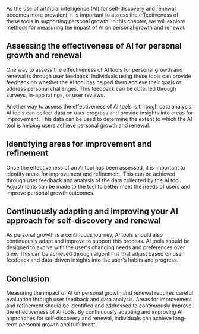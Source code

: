 

As the use of artificial intelligence (AI) for self-discovery and renewal becomes more prevalent, it is important to assess the effectiveness of these tools in supporting personal growth. In this chapter, we will explore methods for measuring the impact of AI on personal growth and renewal.

Assessing the effectiveness of AI for personal growth and renewal
-----------------------------------------------------------------

One way to assess the effectiveness of AI tools for personal growth and renewal is through user feedback. Individuals using these tools can provide feedback on whether the AI tool has helped them achieve their goals or address personal challenges. This feedback can be obtained through surveys, in-app ratings, or user reviews.

Another way to assess the effectiveness of AI tools is through data analysis. AI tools can collect data on user progress and provide insights into areas for improvement. This data can be used to determine the extent to which the AI tool is helping users achieve personal growth and renewal.

Identifying areas for improvement and refinement
------------------------------------------------

Once the effectiveness of an AI tool has been assessed, it is important to identify areas for improvement and refinement. This can be achieved through user feedback and analysis of the data collected by the AI tool. Adjustments can be made to the tool to better meet the needs of users and improve personal growth outcomes.

Continuously adapting and improving your AI approach for self-discovery and renewal
-----------------------------------------------------------------------------------

As personal growth is a continuous journey, AI tools should also continuously adapt and improve to support this process. AI tools should be designed to evolve with the user's changing needs and preferences over time. This can be achieved through algorithms that adjust based on user feedback and data-driven insights into the user's habits and progress.

Conclusion
----------

Measuring the impact of AI on personal growth and renewal requires careful evaluation through user feedback and data analysis. Areas for improvement and refinement should be identified and addressed to continuously improve the effectiveness of AI tools. By continuously adapting and improving AI approaches for self-discovery and renewal, individuals can achieve long-term personal growth and fulfillment.
